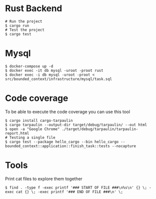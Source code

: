 # Rust Backend

```
# Run the project
$ cargo run
# Test the project
$ cargo test
```

# Mysql

```
$ docker-compose up -d
$ docker exec -it db mysql -uroot -proot rust
$ docker exec -i db mysql -uroot -proot < src/bounded_context/infrastructure/mysql/task.sql
```

# Code coverage

To be able to execute the code coverage you can use this tool

```
$ cargo install cargo-tarpaulin
$ cargo tarpaulin --output-dir target/debug/tarpaulin/ --out html
$ open -a "Google Chrome" ./target/debug/tarpaulin/tarpaulin-report.html
# Testing a single file
$ cargo test --package hello_cargo --bin hello_cargo -- bounded_context::application::finish_task::tests --nocapture
```

# Tools

Print cat files to explore them together

```
$ find . -type f -exec printf '### START OF FILE ###\n%s\n' {} \; -exec cat {} \; -exec printf '### END OF FILE ###\n' \;
```
